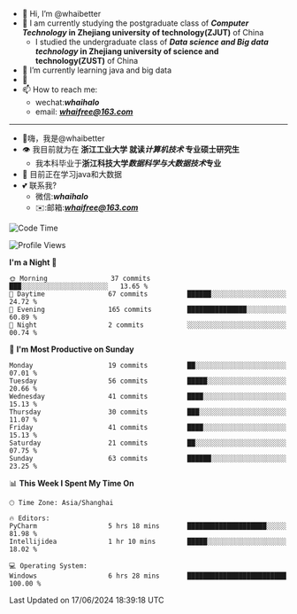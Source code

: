 - 👋 Hi, I’m @whaibetter
- 👀 I am currently studying the postgraduate class of ***Computer Technology* in Zhejiang university of technology(ZJUT)** of China
  -  I studied the undergraduate class of ***Data science and Big data technology* in Zhejiang university of science and technology(ZUST)** of China
- 🌱 I’m currently learning java and big data
- 💞️ 
- 📫 How to reach me: 
  - wechat:***whaihalo***
  - email: ***whaifree@163.com***
 ------------------------
- 👋嗨，我是@whaibetter
- 👁 我目前就为在 **浙江工业大学 就读*计算机技术* 专业硕士研究生**
  - 我本科毕业于**浙江科技大学*数据科学与大数据技术*专业**
- 🌴 目前正在学习java和大数据
- 💕 联系我?
  - 微信:***whaihalo***
  - ✉️:邮箱:***whaifree@163.com***

<!--START_SECTION:waka-->
![Code Time](http://img.shields.io/badge/Code%20Time-276%20hrs%2016%20mins-blue)

![Profile Views](http://img.shields.io/badge/Profile%20Views-0-blue)

**I'm a Night 🦉** 

```text
🌞 Morning                37 commits          ███░░░░░░░░░░░░░░░░░░░░░░   13.65 % 
🌆 Daytime                67 commits          ██████░░░░░░░░░░░░░░░░░░░   24.72 % 
🌃 Evening                165 commits         ███████████████░░░░░░░░░░   60.89 % 
🌙 Night                  2 commits           ░░░░░░░░░░░░░░░░░░░░░░░░░   00.74 % 
```
📅 **I'm Most Productive on Sunday** 

```text
Monday                   19 commits          ██░░░░░░░░░░░░░░░░░░░░░░░   07.01 % 
Tuesday                  56 commits          █████░░░░░░░░░░░░░░░░░░░░   20.66 % 
Wednesday                41 commits          ████░░░░░░░░░░░░░░░░░░░░░   15.13 % 
Thursday                 30 commits          ███░░░░░░░░░░░░░░░░░░░░░░   11.07 % 
Friday                   41 commits          ████░░░░░░░░░░░░░░░░░░░░░   15.13 % 
Saturday                 21 commits          ██░░░░░░░░░░░░░░░░░░░░░░░   07.75 % 
Sunday                   63 commits          ██████░░░░░░░░░░░░░░░░░░░   23.25 % 
```


📊 **This Week I Spent My Time On** 

```text
🕑︎ Time Zone: Asia/Shanghai

🔥 Editors: 
PyCharm                  5 hrs 18 mins       ████████████████████░░░░░   81.98 % 
Intellijidea             1 hr 10 mins        █████░░░░░░░░░░░░░░░░░░░░   18.02 % 

💻 Operating System: 
Windows                  6 hrs 28 mins       █████████████████████████   100.00 % 
```


 Last Updated on 17/06/2024 18:39:18 UTC
<!--END_SECTION:waka-->
